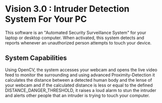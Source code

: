 # Vision 3.0 : Intruder Detection System For Your PC

This software is an "Automated Security Surveillance System" for your laptop or desktop computer.
When activated, this system detects and reports whenever an unauthorized person attempts to touch your device.

## System Capabilities
Using OpenCV, the system accesses your webcam and opens the live video feed to monitor the surrounding and using advanced Proximity-Detection it calculates the distance between a detected human body and the lense of your webcam and if the calculated distance is less or equal to the defined DISTANCE_DANGER_THRESHOLD, it raises a loud alarm to stun the intruder and alerts other people that an intruder is trying to touch your computer.
